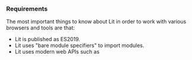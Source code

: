 ### Requirements

The most important things to know about Lit in order to work with various
browsers and tools are that:

- Lit is published as ES2019.
- Lit uses "bare module specifiers" to import modules.
- Lit uses modern web APIs such as <template>, custom elements, shadow DOM,
    and ParentNode.

These features are supported by the latest versions of major browsers
(including Chrome, Edge, Safari, and Firefox) and most popular tools
(such as Rollup, Webpack, Babel, and Terser) with the exception of bare
module specifier support in browsers.



![Logo](https://raw.githubusercontent.com/Andres6936/Digital.Clock/master/docs/mock/Timer.jpg)

<details>
    <summary>How to use the Component</summary>

##
    
<p style="margin-top:3rem">
Lit doesn't require any specialized tools, and Lit components work in any JavaScript framework
or with any server templating system or CMS, so Lit is ideal for adding to existing projects
and applications.
</p>
    
First, install the component from npm:
    
> npm install adan-digital-clock

Or using the package with yarn:
    
> yarn add adan-digital-clock
    
How you use a component depends on your project and the libraries or frameworks 
it uses. You can use your component in HTML, with DOM APIs, or in template languages,
for example with React:

```jsx
import * as React from 'react';
import 'adan-digital-clock'

export default function App() {
    return (
    <div>
        <digital-clock theme="light"></digital-clock>
        <digital-clock theme="dark"></digital-clock>
    </div>
    );
}
```

You can create a new element anywhere in your project's sources:

```javascript
import { LitElement, html } from 'lit'
import { customElement } from 'lit/decorators.js'

// Import the package for use in the sources
import 'adan-digital-clock'

@customElement('my-element')
export class MyElement extends LitElement {
    render() {
        return html`
        <digital-clock theme="light"></digital-clock>
        <digital-clock theme="dark"></digital-clock>
        `
    }
}
```
    
### Framework Templates
    
Most JavaScript frameworks have great support for web components and Lit. 
Just import your element definition and use the element tag names in your templates.
    
</details>

##
    
<small>
    Mock Design by [Lorenzo Buosi](https://dribbble.com/lorenzobuosi), 
    See screenshot of Mockup [Page](https://dribbble.com/shots/1012575--Freebie-Timer)
</small>
